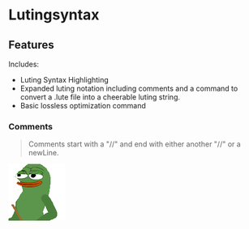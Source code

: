 # Lutingsyntax

## Features
Includes:
- Luting Syntax Highlighting
- Expanded luting notation including comments and a command to convert a .lute file into a cheerable luting string.
- Basic lossless optimization command

### Comments
>Comments start with a "//" and end with either another "//" or a newLine.

![alt text](conducting.webp)
